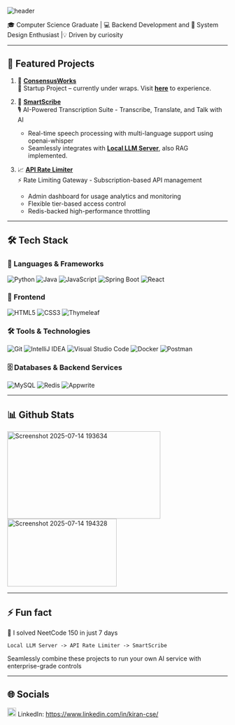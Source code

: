 ![header](https://capsule-render.vercel.app/api?text=Hii,%20I'm%20Kiran%20👋&animation=fadeIn&type=waving&color=gradient&height=100)

🎓 Computer Science Graduate | 💻 Backend Development and 🚀 System Design Enthusiast |💡 Driven by curiosity 

---

## 🚀 Featured Projects

1. 🎯 **[ConsensusWorks](https://github.com/Kiran-velan/ConsensusWorks-Collective_Decision_Making_Platform)**  
   🤖 Startup Project – currently under wraps. Visit **[here](https://consensusworks-production.up.railway.app/)**  to experience.

2. 💬 **[SmartScribe](https://github.com/Kiran-velan/SmartScribe)**  
   🎙️ AI-Powered Transcription Suite - Transcribe, Translate, and Talk with AI
    - Real-time speech processing with multi-language support using openai-whisper
    - Seamlessly integrates with **[Local LLM Server](https://github.com/Kiran-velan/Local-LLM-Server)**, also RAG implemented.

4. 📈 **[API Rate Limiter](https://github.com/Kiran-velan/API-Rate-Limiter)**  
   ⚡ Rate Limiting Gateway - Subscription-based API management
   - Admin dashboard for usage analytics and monitoring
   - Flexible tier-based access control
   - Redis-backed high-performance throttling

---

## 🛠️ Tech Stack

### 🚀 Languages & Frameworks
![Python](https://img.shields.io/badge/python-3670A0?style=for-the-badge&logo=python&logoColor=ffdd54)
![Java](https://img.shields.io/badge/java-%23ED8B00.svg?style=for-the-badge&logo=openjdk&logoColor=white)
![JavaScript](https://img.shields.io/badge/javascript-%23323330.svg?style=for-the-badge&logo=javascript&logoColor=%23F7DF1E)
![Spring Boot](https://img.shields.io/badge/spring%20boot-%236DB33F.svg?style=for-the-badge&logo=spring&logoColor=white)
![React](https://img.shields.io/badge/react-%2320232a.svg?style=for-the-badge&logo=react&logoColor=%2361DAFB)

### 🎨 Frontend
![HTML5](https://img.shields.io/badge/html5-%23E34F26.svg?style=for-the-badge&logo=html5&logoColor=white)
![CSS3](https://img.shields.io/badge/css3-%231572B6.svg?style=for-the-badge&logo=css3&logoColor=white)
![Thymeleaf](https://img.shields.io/badge/Thymeleaf-%23005C0F.svg?style=for-the-badge&logo=Thymeleaf&logoColor=white)

### 🛠️ Tools & Technologies
![Git](https://img.shields.io/badge/git-%23F05033.svg?style=for-the-badge&logo=git&logoColor=white)
![IntelliJ IDEA](https://img.shields.io/badge/IntelliJIDEA-000000.svg?style=for-the-badge&logo=intellij-idea&logoColor=white)
![Visual Studio Code](https://img.shields.io/badge/Visual%20Studio%20Code-0078d4.svg?style=for-the-badge&logo=visual-studio-code&logoColor=white)
![Docker](https://img.shields.io/badge/docker-%230db7ed.svg?style=for-the-badge&logo=docker&logoColor=white)
![Postman](https://img.shields.io/badge/Postman-FF6C37?style=for-the-badge&logo=postman&logoColor=white)

### 🗄️ Databases & Backend Services
![MySQL](https://img.shields.io/badge/mysql-%2300000f.svg?style=for-the-badge&logo=mysql&logoColor=white)
![Redis](https://img.shields.io/badge/redis-%23DD0031.svg?style=for-the-badge&logo=redis&logoColor=white)
![Appwrite](https://img.shields.io/badge/Appwrite-%23FD366E.svg?style=for-the-badge&logo=appwrite&logoColor=white)


---

## 📊 Github Stats

<img width="350" height="200" alt="Screenshot 2025-07-14 193634" src="https://github.com/user-attachments/assets/6d24d5cd-d1dc-448d-942a-ec556ebb244a" />  <img width="250" height="155" alt="Screenshot 2025-07-14 194328" src="https://github.com/user-attachments/assets/cfbd038d-6985-4c48-bea5-0b6416bacf32" />

---

## ⚡ Fun fact
🎯 I solved NeetCode 150 in just 7 days
```
Local LLM Server -> API Rate Limiter -> SmartScribe
```
Seamlessly combine these projects to run your own AI service with enterprise-grade controls

---

## 🌐 Socials
<img width="20" height="20" alt="image" src="https://github.com/user-attachments/assets/7ff892b1-8903-4b19-8b4c-b1c07f824c4b" /> LinkedIn: https://www.linkedin.com/in/kiran-cse/

